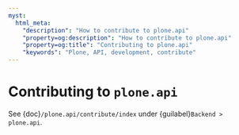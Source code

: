 ```yaml
---
myst:
  html_meta:
    "description": "How to contribute to plone.api"
    "property=og:description": "How to contribute to plone.api"
    "property=og:title": "Contributing to plone.api"
    "keywords": "Plone, API, development, contribute"
---
```


# Contributing to `plone.api`

See {doc}`/plone.api/contribute/index` under {guilabel}`Backend > plone.api`.
